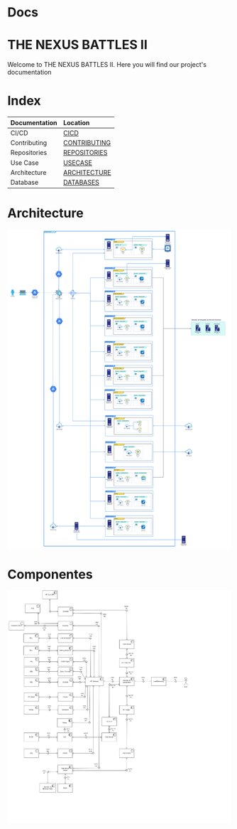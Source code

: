# Docs

# THE NEXUS BATTLES II
Welcome to THE NEXUS BATTLES II. Here you will find our project's documentation

# Index
| Documentation   | Location            |
| :-------- | :-----------------| 
| CI/CD | [CICD](./Docs/CICD.md) |
| Contributing  | [CONTRIBUTING](./Docs/CONTRIBUTING.md) |
| Repositories | [REPOSITORIES](./Docs/REPOSITORIES.md) |
| Use Case | [USECASE](./Assets/UseCase/) |
| Architecture | [ARCHITECTURE](./Assets/Architecture/) |
| Database | [DATABASES](./Assets/Databases/) |

# Architecture

![Arquitectura](./Assets/Architecture/Diagrama_Infraestructura_PI2.png)

# Componentes
![Arquitectura](./Assets/Architecture/Diagrama_componentes.drawio.png)

